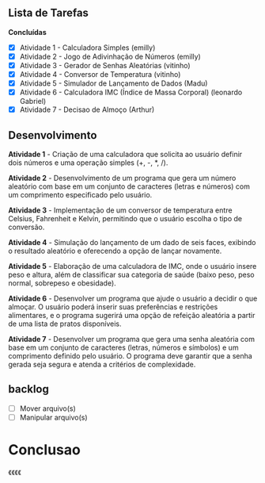 ## Lista de Tarefas

**Concluídas**
- [x] Atividade 1 - Calculadora Simples (emilly)
- [x] Atividade 2 - Jogo de Adivinhação de Números (emilly)
- [x] Atividade 3 - Gerador de Senhas Aleatórias (vitinho)
- [x] Atividade 4 - Conversor de Temperatura (vitinho)
- [x] Atividade 5 - Simulador de Lançamento de Dados (Madu)
- [x] Atividade 6 - Calculadora IMC (Índice de Massa Corporal) (leonardo Gabriel)
- [x] Atividade 7 - Decisao de Almoço (Arthur)

## Desenvolvimento

**Atividade 1** - Criação de uma calculadora que solicita ao usuário definir dois números e uma operação simples (+, -, *, /).

**Atividade 2** - Desenvolvimento de um programa que gera um número aleatório com base em um conjunto de caracteres (letras e números) com um comprimento especificado pelo usuário.

**Atividade 3** - Implementação de um conversor de temperatura entre Celsius, Fahrenheit e Kelvin, permitindo que o usuário escolha o tipo de conversão.

**Atividade 4** - Simulação do lançamento de um dado de seis faces, exibindo o resultado aleatório e oferecendo a opção de lançar novamente.

**Atividade 5** - Elaboração de uma calculadora de IMC, onde o usuário insere peso e altura, além de classificar sua categoria de saúde (baixo peso, peso normal, sobrepeso e obesidade).

**Atividade 6** - Desenvolver um programa que ajude o usuário a decidir o que almoçar. O usuário poderá inserir suas preferências e restrições alimentares, e o programa sugerirá uma opção de refeição aleatória a partir de uma lista de pratos disponíveis.

**Atividade 7** - Desenvolver um programa que gera uma senha aleatória com base em um conjunto de caracteres (letras, números e símbolos) e um comprimento definido pelo usuário. O programa deve garantir que a senha gerada seja segura e atenda a critérios de complexidade.
## **backlog**
- [ ] Mover arquivo(s)
- [ ] Manipular arquivo(s)

# **Conclusao**
《《《《
